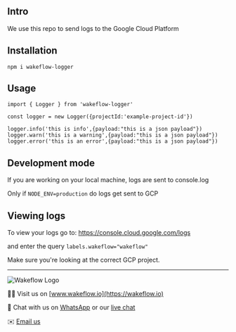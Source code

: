 ## Intro

We use this repo to send logs to the Google Cloud Platform

## Installation
```
npm i wakeflow-logger
``` 
## Usage

```
import { Logger } from 'wakeflow-logger'

const logger = new Logger({projectId:'example-project-id'})

logger.info('this is info',{payload:"this is a json payload"})
logger.warn('this is a warning',{payload:"this is a json payload"})
logger.error('this is an error',{payload:"this is a json payload"})
```
## Development mode

If you are working on your local machine, logs are sent to console.log

Only if `NODE_ENV=production` do logs get sent to GCP

## Viewing logs

To view your logs go to: https://console.cloud.google.com/logs

and enter the query `labels.wakeflow="wakeflow"`

Make sure you're looking at the correct GCP project.


---
![Wakeflow Logo](https://wakeflow.io/wakeflowlogo.png)

👨‍💻 Visit us on [www.wakeflow.io](https://wakeflow.io) 

💬 Chat with us on [WhatsApp](https://wakeflow.io/logos/whatsapp.png) or our [live chat](https://wakeflow.io)

✉️ [Email us](mailto:contact@wakeflow.io)
